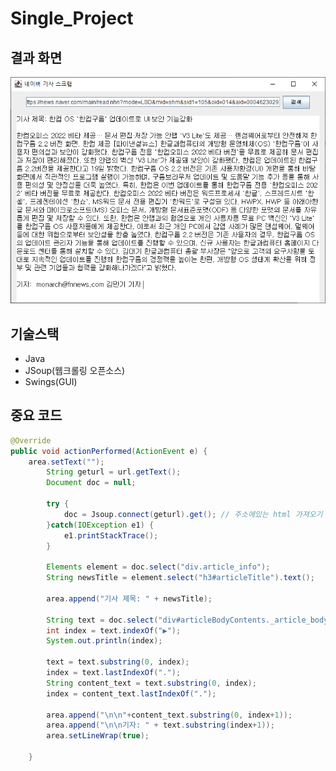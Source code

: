 # Single_Project

## 결과 화면
![결과이미지](https://github.com/jih3508/Single_Project/blob/master/%EC%9E%90%EB%B0%94%20%EC%9B%B9%20%ED%81%AC%EB%A1%A4%EB%A7%81%20%EB%AF%B8%EB%8B%88%20%ED%94%84%EB%A1%9C%EC%A0%9D%ED%8A%B8/Naver_Article.png)

## 기술스택
- Java
- JSoup(웹크롤링 오픈소스)
- Swings(GUI)

## 중요 코드
``` Java
@Override
public void actionPerformed(ActionEvent e) {
	area.setText("");
		String geturl = url.getText();
		Document doc = null;

		try {
			doc = Jsoup.connect(geturl).get(); // 주소에있는 html 가져오기
		}catch(IOException e1) {
			e1.printStackTrace();
		}

		Elements element = doc.select("div.article_info");
		String newsTitle = element.select("h3#articleTitle").text();

		area.append("기사 제목: " + newsTitle);

		String text = doc.select("div#articleBodyContents._article_body_contents").text();
		int index = text.indexOf("▶");
		System.out.println(index);

		text = text.substring(0, index);
		index = text.lastIndexOf(".");
		String content_text = text.substring(0, index);
		index = content_text.lastIndexOf(".");

		area.append("\n\n"+content_text.substring(0, index+1));
		area.append("\n\n기자: " + text.substring(index+1));
		area.setLineWrap(true); 

	}

```
